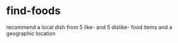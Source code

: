 # find-foods
recommend a local dish from 5 like- and 5 dislike- food items and a geographic location
